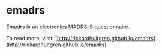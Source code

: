 # emadrs

Emadrs is an electronics MADRS-S questionnaire.

To read more, visit:
[http://rickardhultgren.github.io/emadrs](http://rickardhultgren.github.io/emadrs)
